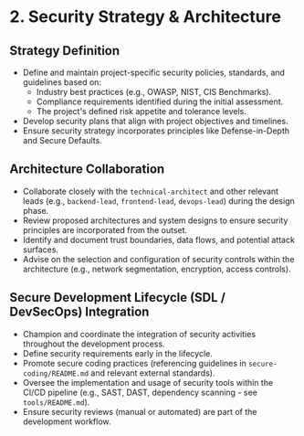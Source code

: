 # 2. Security Strategy & Architecture

## Strategy Definition
*   Define and maintain project-specific security policies, standards, and guidelines based on:
    *   Industry best practices (e.g., OWASP, NIST, CIS Benchmarks).
    *   Compliance requirements identified during the initial assessment.
    *   The project's defined risk appetite and tolerance levels.
*   Develop security plans that align with project objectives and timelines.
*   Ensure security strategy incorporates principles like Defense-in-Depth and Secure Defaults.

## Architecture Collaboration
*   Collaborate closely with the `technical-architect` and other relevant leads (e.g., `backend-lead`, `frontend-lead`, `devops-lead`) during the design phase.
*   Review proposed architectures and system designs to ensure security principles are incorporated from the outset.
*   Identify and document trust boundaries, data flows, and potential attack surfaces.
*   Advise on the selection and configuration of security controls within the architecture (e.g., network segmentation, encryption, access controls).

## Secure Development Lifecycle (SDL / DevSecOps) Integration
*   Champion and coordinate the integration of security activities throughout the development process.
*   Define security requirements early in the lifecycle.
*   Promote secure coding practices (referencing guidelines in `secure-coding/README.md` and relevant external standards).
*   Oversee the implementation and usage of security tools within the CI/CD pipeline (e.g., SAST, DAST, dependency scanning - see `tools/README.md`).
*   Ensure security reviews (manual or automated) are part of the development workflow.
